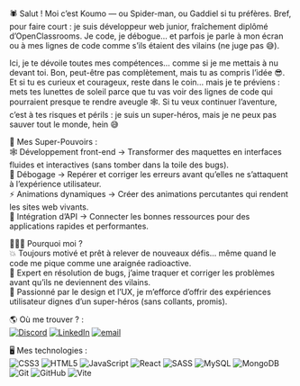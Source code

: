 🕷️ Salut ! Moi c’est Koumo — ou Spider-man, ou Gaddiel si tu préfères. Bref, pour faire court : je suis développeur web junior, fraîchement diplômé d’OpenClassrooms.
Je code, je débogue… et parfois je parle à mon écran ou à mes lignes de code comme s’ils étaient des vilains (ne juge pas 😅).<br />

Ici, je te dévoile toutes mes compétences… comme si je me mettais à nu devant toi. Bon, peut-être pas complètement, mais tu as compris l’idée 😎.
Et si tu es curieux et courageux, reste dans le coin… mais je te préviens : mets tes lunettes de soleil parce que tu vas voir des lignes de code qui pourraient presque te rendre aveugle 🕸️.
Si tu veux continuer l’aventure, c’est à tes risques et périls : je suis un super-héros, mais je ne peux pas sauver tout le monde, hein 😅

💪 Mes Super-Pouvoirs :<br />
🕸️ Développement front-end → Transformer des maquettes en interfaces fluides et interactives (sans tomber dans la toile des bugs).<br />
🐞 Débogage → Repérer et corriger les erreurs avant qu’elles ne s’attaquent à l’expérience utilisateur.<br />
⚡ Animations dynamiques → Créer des animations percutantes qui rendent les sites web vivants.<br />
🔗 Intégration d’API → Connecter les bonnes ressources pour des applications rapides et performantes.<br />

👨🏿‍💻 Pourquoi moi ?<br />
💥 Toujours motivé et prêt à relever de nouveaux défis… même quand le code me pique comme une araignée radioactive. <br />
🐞 Expert en résolution de bugs, j’aime traquer et corriger les problèmes avant qu’ils ne deviennent des vilains. <br />
🎨 Passionné par le design et l’UX, je m’efforce d’offrir des expériences utilisateur dignes d’un super-héros (sans collants, promis). <br />



🌎 Où me trouver ? :<br />
[![Discord](https://img.shields.io/badge/Discord-%237289DA.svg?logo=discord&logoColor=white)](https://discord.gg/qhCBdqR8) [![LinkedIn](https://img.shields.io/badge/LinkedIn-%230077B5.svg?logo=linkedin&logoColor=white)](https://linkedin.com/in/gaddielmb) [![email](https://img.shields.io/badge/Email-D14836?logo=gmail&logoColor=white)](mailto:gaddielmb@gmail.com) 

🖥️ Mes technologies :<br />
![CSS3](https://img.shields.io/badge/css3-%231572B6.svg?style=for-the-badge&logo=css3&logoColor=white) ![HTML5](https://img.shields.io/badge/html5-%23E34F26.svg?style=for-the-badge&logo=html5&logoColor=white) ![JavaScript](https://img.shields.io/badge/javascript-%23323330.svg?style=for-the-badge&logo=javascript&logoColor=%23F7DF1E) ![React](https://img.shields.io/badge/react-%2320232a.svg?style=for-the-badge&logo=react&logoColor=%2361DAFB) ![SASS](https://img.shields.io/badge/SASS-hotpink.svg?style=for-the-badge&logo=SASS&logoColor=white) ![MySQL](https://img.shields.io/badge/mysql-4479A1.svg?style=for-the-badge&logo=mysql&logoColor=white) ![MongoDB](https://img.shields.io/badge/MongoDB-%234ea94b.svg?style=for-the-badge&logo=mongodb&logoColor=white) ![Git](https://img.shields.io/badge/git-%23F05033.svg?style=for-the-badge&logo=git&logoColor=white) ![GitHub](https://img.shields.io/badge/github-%23121011.svg?style=for-the-badge&logo=github&logoColor=white) ![Vite](https://img.shields.io/badge/vite-%23646CFF.svg?style=for-the-badge&logo=vite&logoColor=white)

<!-- Proudly created with GPRM ( https://gprm.itsvg.in ) -->
